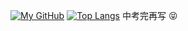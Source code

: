 [![My GitHub](https://github-readme-stats.vercel.app/api?username=NCDWLQ)]()
[![Top Langs](https://github-readme-stats.vercel.app/api/top-langs/?username=NCDWLQ&layout=compact)](https://github.com/anuraghazra/github-readme-stats)
中考完再写 😝
